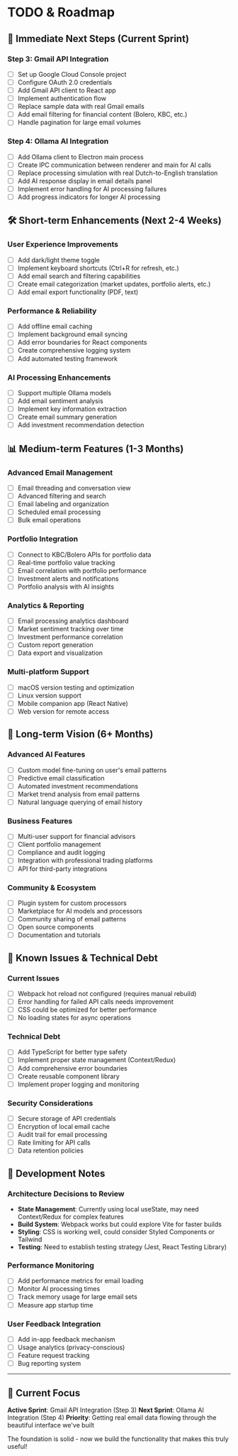 # TODO & Roadmap

## 🎯 Immediate Next Steps (Current Sprint)

### Step 3: Gmail API Integration

- [ ] Set up Google Cloud Console project
- [ ] Configure OAuth 2.0 credentials
- [ ] Add Gmail API client to React app
- [ ] Implement authentication flow
- [ ] Replace sample data with real Gmail emails
- [ ] Add email filtering for financial content (Bolero, KBC, etc.)
- [ ] Handle pagination for large email volumes

### Step 4: Ollama AI Integration  

- [ ] Add Ollama client to Electron main process
- [ ] Create IPC communication between renderer and main for AI calls
- [ ] Replace processing simulation with real Dutch-to-English translation
- [ ] Add AI response display in email details panel
- [ ] Implement error handling for AI processing failures
- [ ] Add progress indicators for longer AI processing

## 🛠️ Short-term Enhancements (Next 2-4 Weeks)

### User Experience Improvements

- [ ] Add dark/light theme toggle
- [ ] Implement keyboard shortcuts (Ctrl+R for refresh, etc.)
- [ ] Add email search and filtering capabilities
- [ ] Create email categorization (market updates, portfolio alerts, etc.)
- [ ] Add email export functionality (PDF, text)

### Performance & Reliability

- [ ] Add offline email caching
- [ ] Implement background email syncing
- [ ] Add error boundaries for React components
- [ ] Create comprehensive logging system
- [ ] Add automated testing framework

### AI Processing Enhancements

- [ ] Support multiple Ollama models
- [ ] Add email sentiment analysis
- [ ] Implement key information extraction
- [ ] Create email summary generation
- [ ] Add investment recommendation detection

## 📊 Medium-term Features (1-3 Months)

### Advanced Email Management

- [ ] Email threading and conversation view
- [ ] Advanced filtering and search
- [ ] Email labeling and organization
- [ ] Scheduled email processing
- [ ] Bulk email operations

### Portfolio Integration

- [ ] Connect to KBC/Bolero APIs for portfolio data
- [ ] Real-time portfolio value tracking
- [ ] Email correlation with portfolio performance
- [ ] Investment alerts and notifications
- [ ] Portfolio analysis with AI insights

### Analytics & Reporting

- [ ] Email processing analytics dashboard
- [ ] Market sentiment tracking over time
- [ ] Investment performance correlation
- [ ] Custom report generation
- [ ] Data export and visualization

### Multi-platform Support

- [ ] macOS version testing and optimization
- [ ] Linux version support
- [ ] Mobile companion app (React Native)
- [ ] Web version for remote access

## 🚀 Long-term Vision (6+ Months)

### Advanced AI Features

- [ ] Custom model fine-tuning on user's email patterns
- [ ] Predictive email classification
- [ ] Automated investment recommendations
- [ ] Market trend analysis from email patterns
- [ ] Natural language querying of email history

### Business Features

- [ ] Multi-user support for financial advisors
- [ ] Client portfolio management
- [ ] Compliance and audit logging
- [ ] Integration with professional trading platforms
- [ ] API for third-party integrations

### Community & Ecosystem

- [ ] Plugin system for custom processors
- [ ] Marketplace for AI models and processors
- [ ] Community sharing of email patterns
- [ ] Open source components
- [ ] Documentation and tutorials

## 🐛 Known Issues & Technical Debt

### Current Issues

- [ ] Webpack hot reload not configured (requires manual rebuild)
- [ ] Error handling for failed API calls needs improvement
- [ ] CSS could be optimized for better performance
- [ ] No loading states for async operations

### Technical Debt

- [ ] Add TypeScript for better type safety
- [ ] Implement proper state management (Context/Redux)
- [ ] Add comprehensive error boundaries
- [ ] Create reusable component library
- [ ] Implement proper logging and monitoring

### Security Considerations

- [ ] Secure storage of API credentials
- [ ] Encryption of local email cache
- [ ] Audit trail for email processing
- [ ] Rate limiting for API calls
- [ ] Data retention policies

## 📝 Development Notes

### Architecture Decisions to Review

- **State Management**: Currently using local useState, may need Context/Redux for complex features
- **Build System**: Webpack works but could explore Vite for faster builds
- **Styling**: CSS is working well, could consider Styled Components or Tailwind
- **Testing**: Need to establish testing strategy (Jest, React Testing Library)

### Performance Monitoring

- [ ] Add performance metrics for email loading
- [ ] Monitor AI processing times
- [ ] Track memory usage for large email sets
- [ ] Measure app startup time

### User Feedback Integration

- [ ] Add in-app feedback mechanism
- [ ] Usage analytics (privacy-conscious)
- [ ] Feature request tracking
- [ ] Bug reporting system

---

## 🎯 Current Focus

**Active Sprint**: Gmail API Integration (Step 3)
**Next Sprint**: Ollama AI Integration (Step 4)
**Priority**: Getting real email data flowing through the beautiful interface we've built

The foundation is solid - now we build the functionality that makes this truly useful!
